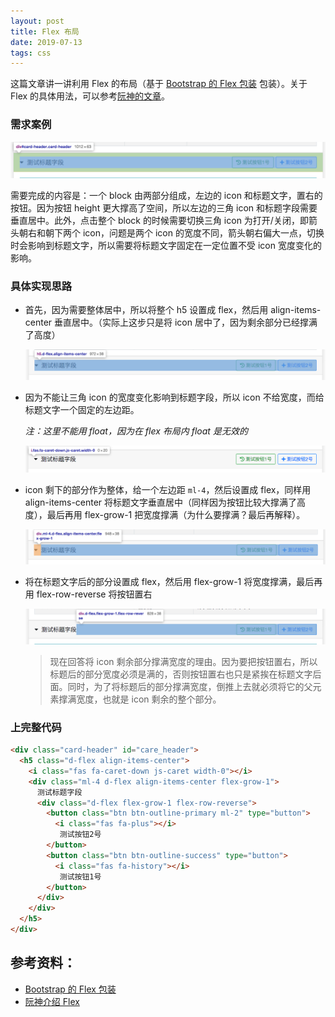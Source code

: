 ```yaml
---
layout: post
title: Flex 布局
date: 2019-07-13
tags: css
---
```


这篇文章讲一讲利用 Flex 的布局（基于 [Bootstrap 的 Flex 包装]((https://getbootstrap.com/docs/4.1/utilities/flex/)) 包装）。关于 Flex 的具体用法，可以参考[阮神的文章](http://www.ruanyifeng.com/blog/2015/07/flex-grammar.html)。

### 需求案例

![whole-element](/assets/img/posts/2019/vertical-center/whole-element.png "Whole Element")

需要完成的内容是：一个 block 由两部分组成，左边的 icon 和标题文字，置右的按钮。因为按钮 height 更大撑高了空间，所以左边的三角 icon 和标题字段需要垂直居中。此外，点击整个 block 的时候需要切换三角 icon 为打开/关闭，即箭头朝右和朝下两个 icon，问题是两个 icon 的宽度不同，箭头朝右偏大一点，切换时会影响到标题文字，所以需要将标题文字固定在一定位置不受 icon 宽度变化的影响。

### 具体实现思路

* 首先，因为需要整体居中，所以将整个 h5 设置成 flex，然后用 align-items-center 垂直居中。（实际上这步只是将 icon 居中了，因为剩余部分已经撑满了高度）

  ![h5](/assets/img/posts/2019/vertical-center/h5.png "H5 Element")

* 因为不能让三角 icon 的宽度变化影响到标题字段，所以 icon 不给宽度，而给标题文字一个固定的左边距。

  *注：这里不能用 float，因为在 flex 布局内 float 是无效的*

  ![fas-caret](/assets/img/posts/2019/vertical-center/fas-caret.png "Fas Caret")

* icon 剩下的部分作为整体，给一个左边距 `ml-4`，然后设置成 flex，同样用 align-items-center 将标题文字垂直居中（同样因为按钮比较大撑满了高度），最后再用 flex-grow-1 把宽度撑满（为什么要撑满？最后再解释）。

  ![content-after-caret](/assets/img/posts/2019/vertical-center/content-after-caret.png "Content After Caret")

* 将在标题文字后的部分设置成 flex，然后用 flex-grow-1 将宽度撑满，最后再用 flex-row-reverse 将按钮置右

  ![float-right-button](/assets/img/posts/2019/vertical-center/float-right-button.png "Float Right Button")

  > 现在回答将 icon 剩余部分撑满宽度的理由。因为要把按钮置右，所以标题后的部分宽度必须是满的，否则按钮置右也只是紧挨在标题文字后面。同时，为了将标题后的部分撑满宽度，倒推上去就必须将它的父元素撑满宽度，也就是 icon 剩余的整个部分。

### 上完整代码

```html
<div class="card-header" id="care_header">
  <h5 class="d-flex align-items-center">
    <i class="fas fa-caret-down js-caret width-0"></i>
    <div class="ml-4 d-flex align-items-center flex-grow-1">
      测试标题字段
      <div class="d-flex flex-grow-1 flex-row-reverse">
        <button class="btn btn-outline-primary ml-2" type="button">
          <i class="fas fa-plus"></i>
           测试按钮2号
        </button>
        <button class="btn btn-outline-success" type="button">
          <i class="fas fa-history"></i>
           测试按钮1号
        </button>
      </div>
    </div>
  </h5>
</div>
```

## 参考资料：

* [Bootstrap 的 Flex 包装](https://getbootstrap.com/docs/4.1/utilities/flex/)
* [阮神介绍 Flex](http://www.ruanyifeng.com/blog/2015/07/flex-grammar.html)



